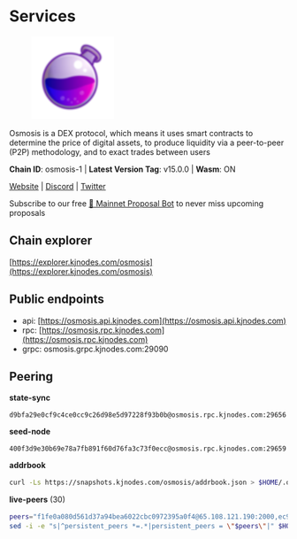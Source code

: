 # Services

<figure><img src="https://raw.githubusercontent.com/kj89/cosmos-images/main/logos/osmosis.png" width="150" alt=""><figcaption></figcaption></figure>

Osmosis is a DEX protocol, which means it uses smart contracts  to determine the price of digital assets, to produce liquidity  via a peer-to-peer (P2P) methodology, and to exact trades between users

**Chain ID**: osmosis-1 | **Latest Version Tag**: v15.0.0 | **Wasm**: ON

[Website](https://osmosis.zone) | [Discord](https://discord.gg/osmosis) | [Twitter](https://twitter.com/osmosiszone)



Subscribe to our free [🤖 Mainnet Proposal Bot](https://t.me/kjnodes_proposal_bot) to never miss upcoming proposals


## Chain explorer
[https://explorer.kjnodes.com/osmosis](https://explorer.kjnodes.com/osmosis)

## Public endpoints

* api: [https://osmosis.api.kjnodes.com](https://osmosis.api.kjnodes.com)
* rpc: [https://osmosis.rpc.kjnodes.com](https://osmosis.rpc.kjnodes.com)
* grpc: osmosis.grpc.kjnodes.com:29090

## Peering

**state-sync**

```text
d9bfa29e0cf9c4ce0cc9c26d98e5d97228f93b0b@osmosis.rpc.kjnodes.com:29656
```

**seed-node**

```text
400f3d9e30b69e78a7fb891f60d76fa3c73f0ecc@osmosis.rpc.kjnodes.com:29659
```

**addrbook**
```bash
curl -Ls https://snapshots.kjnodes.com/osmosis/addrbook.json > $HOME/.osmosisd/config/addrbook.json
```

**live-peers** (30)
```bash
peers="f1fe0a080d561d37a94bea6022cbc0972395a0f4@65.108.121.190:2000,ec929701754be057fb38c824fc127e26add9c900@138.201.121.185:26666,bcef965764a0d6bc15f1476c18133d52d0ff14b6@149.202.72.166:26624,6acf893525c9c43dee575dc23fcab3aa1523ea87@74.118.136.232:26656,12910da249bcee4cdafbef938b10b51c94c0057e@5.9.142.165:26656,34340a9151d4a97a850d2cd64d8778279faf3f96@194.163.181.100:26656,a2024229e2eed1650ba3a3ea9db67fa318dc232e@142.132.199.3:26656,ac2fbcb5de633d136a942c28c3049e3edbc6e69a@85.239.233.61:2000,0419c998d6aac0afdb05808ad9a935670248e209@65.108.204.56:26656,4cccbb26639559c39f44758d246c5ed928f7717f@176.9.19.66:26656,23d67702fc76a2f3b3f3b74876727934843cff94@195.14.6.2:26656,f96947493f1edd08058afaeaef8f5830cc70b8f2@15.204.197.10:26656,c257db7b3a7f61688c6452d1e9dcfb3034e54fe8@143.198.98.144:26656,5696d9806c883beb725fb469d90039d921107b5b@116.202.209.186:26656,ef573bd8b519f9572798444f6c229ab0a3204bb8@5.9.94.24:26656,75bae7b2af60155b6687ca3e5f92010d35cb0c12@54.164.100.216:26656,65f51ebf46256d829ae5903e9faf31dae35bdf46@65.109.64.245:26656,88fa3de90d06422b409ce6beb2367b94b2a1759e@51.79.17.73:26656,d929af809b87632e83a3e01379792e085a0bdd88@38.242.232.248:26656,07db7d141686559045bfd4f39feff5ecf5f57f15@141.164.55.118:10001,913e9db0332df1152e5afe032ab81bdb65e3f91c@110.11.23.44:26656,da7994c3dc691b1f24aa3811a11d90c27683a307@66.206.15.130:26656,d9bfa29e0cf9c4ce0cc9c26d98e5d97228f93b0b@65.109.88.38:29656,95dbddda671081fb433871fa612ff5291242d93d@45.67.221.200:26656,ab3be1a8b463ac07d457dcce7af6b95cc7bae46b@46.4.79.183:26736,7fc90a9c32c775ff685798c33fc06fe6d5009b26@202.61.229.102:26656,e0f3b604f1df9bf6590c4cc09fee1e28f46b0b39@65.109.28.226:15656,2cb8dd6195c65458e3c18505bb70ce2ff624f85c@89.58.61.223:2000,79824a84c7bc35716839ac9c47dc05cceabf42c0@34.173.85.215:26656,9b1bfb99d9eb04af32510ed8e3eb83c59448662f@95.214.52.220:26656"
sed -i -e "s|^persistent_peers *=.*|persistent_peers = \"$peers\"|" $HOME/.osmosisd/config/config.toml
```
